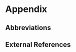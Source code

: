 # Appendix

## Abbreviations

[^1]: TC - Test-Case
[^2]: TB - Test-Bench

[^3]: CLI - Command Line Interface

[^4]: SVTI - Simulator Vendor TCL Interpreter

## External References



